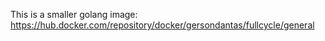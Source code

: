This is a smaller golang image: https://hub.docker.com/repository/docker/gersondantas/fullcycle/general
